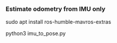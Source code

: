 ### Estimate odometry from IMU only

sudo apt install ros-humble-mavros-extras

python3 imu_to_pose.py